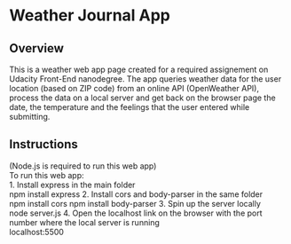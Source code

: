 # Weather Journal App

## Overview

This is a weather web app page created for a required assignement on Udacity Front-End nanodegree. 
The app queries weather data for the user location (based on ZIP code) from an online API (OpenWeather API), process the data on a local server and get back on the browser page the date, the temperature and the feelings that the user entered while submitting.

## Instructions

(Node.js is required to run this web app)  
To run this web app:  
    1. Install express in the main folder  
        npm install express
    2. Install cors and body-parser in the same folder  
        npm install cors
        npm install body-parser
    3. Spin up the server locally  
        node server.js
    4. Open the localhost link on the browser with the port number where the local server is running   
        localhost:5500

    